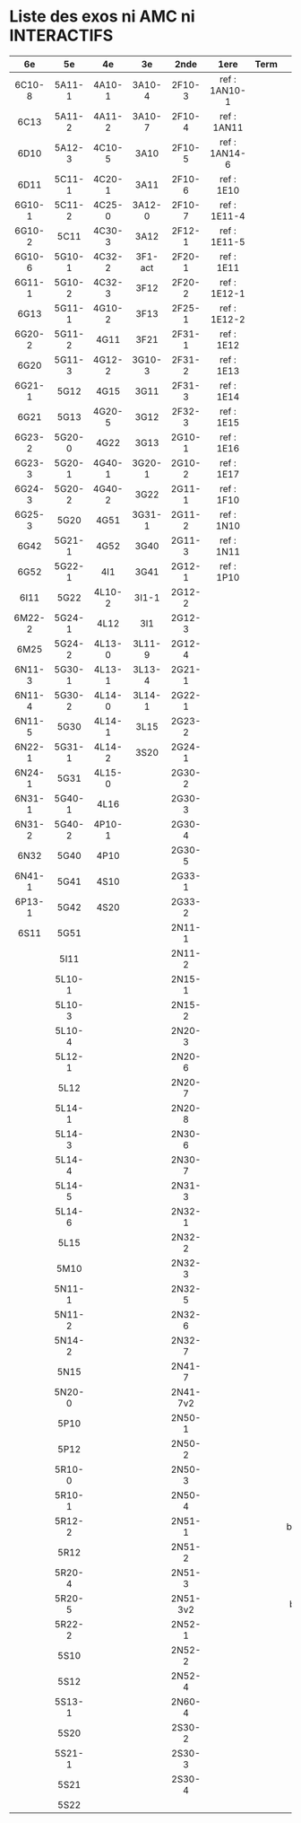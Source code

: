 # Liste des exos ni AMC ni INTERACTIFS

|6e|5e|4e|3e|2nde|1ere|Term|Reste|
|:-:|:-:|:-:|:-:|:-:|:-:|:-:|:-:|
|6C10-8|5A11-1|4A10-1|3A10-4|2F10-3|ref : 1AN10-1||beta3I12|
|6C13|5A11-2|4A11-2|3A10-7|2F10-4|ref : 1AN11||CM020|
|6D10|5A12-3|4C10-5|3A10|2F10-5|ref : 1AN14-6||CM021|
|6D11|5C11-1|4C20-1|3A11|2F10-6|ref : 1E10||ExC100|
|6G10-1|5C11-2|4C25-0|3A12-0|2F10-7|ref : 1E11-4||HPC100|
|6G10-2|5C11|4C30-3|3A12|2F12-1|ref : 1E11-5||PEA11-1|
|6G10-6|5G10-1|4C32-2|3F1-act|2F20-1|ref : 1E11||PEA11|
|6G11-1|5G10-2|4C32-3|3F12|2F20-2|ref : 1E12-1||PEA12|
|6G13|5G11-1|4G10-2|3F13|2F25-1|ref : 1E12-2||PEA13|
|6G20-2|5G11-2|4G11|3F21|2F31-1|ref : 1E12||PEG20|
|6G20|5G11-3|4G12-2|3G10-3|2F31-2|ref : 1E13||PEG21|
|6G21-1|5G12|4G15|3G11|2F31-3|ref : 1E14||PEG22|
|6G21|5G13|4G20-5|3G12|2F32-3|ref : 1E15||PEG23|
|6G23-2|5G20-0|4G22|3G13|2G10-1|ref : 1E16||PEG24|
|6G23-3|5G20-1|4G40-1|3G20-1|2G10-2|ref : 1E17||P003|
|6G24-3|5G20-2|4G40-2|3G22|2G11-1|ref : 1F10||P004|
|6G25-3|5G20|4G51|3G31-1|2G11-2|ref : 1N10||P005|
|6G42|5G21-1|4G52|3G40|2G11-3|ref : 1N11||P006|
|6G52|5G22-1|4I1|3G41|2G12-1|ref : 1P10||P007|
|6I11|5G22|4L10-2|3I1-1|2G12-2|||P008|
|6M22-2|5G24-1|4L12|3I1|2G12-3|||P009|
|6M25|5G24-2|4L13-0|3L11-9|2G12-4|||P010|
|6N11-3|5G30-1|4L13-1|3L13-4|2G21-1|||P011|
|6N11-4|5G30-2|4L14-0|3L14-1|2G22-1|||P012|
|6N11-5|5G30|4L14-1|3L15|2G23-2|||P013|
|6N22-1|5G31-1|4L14-2|3S20|2G24-1|||P014|
|6N24-1|5G31|4L15-0||2G30-2|||P015|
|6N31-1|5G40-1|4L16||2G30-3|||P016|
|6N31-2|5G40-2|4P10-1||2G30-4|||P017|
|6N32|5G40|4P10||2G30-5|||P018|
|6N41-1|5G41|4S10||2G33-1|||P019|
|6P13-1|5G42|4S20||2G33-2|||P020|
|6S11|5G51|||2N11-1|||beta2F31|
||5I11|||2N11-2|||beta3F23|
||5L10-1|||2N15-1|||beta3G15|
||5L10-3|||2N15-2|||beta3S20-1|
||5L10-4|||2N20-3|||beta3s21|
||5L12-1|||2N20-6|||beta4C31|
||5L12|||2N20-7|||beta4G20-3|
||5L14-1|||2N20-8|||beta4G20-4|
||5L14-3|||2N30-6|||beta5G30-2|
||5L14-4|||2N30-7|||beta6C33-1|
||5L14-5|||2N31-3|||beta6test2|
||5L14-6|||2N32-1|||beta6test2021|
||5L15|||2N32-2|||betaAleaFigure|
||5M10|||2N32-3|||betaAsymptotesObliques|
||5N11-1|||2N32-5|||betaEqCarreDansC|
||5N11-2|||2N32-6|||betaEqValAbs|
||5N14-2|||2N32-7|||betaEquations|
||5N15|||2N41-7|||betaEquationsLog|
||5N20-0|||2N41-7v2|||betaExo3d|
||5P10|||2N50-1|||betaExoLimite|
||5P12|||2N50-2|||betaExoSimpleMatthieu|
||5R10-0|||2N50-3|||betaModele10_simple_question-reponse|
||5R10-1|||2N50-4|||betaModele11_parametrable|
||5R12-2|||2N51-1|||betaModele20_plusieurs_types_de_questions|
||5R12|||2N51-2|||betaModele21_parametrables|
||5R20-4|||2N51-3|||betaModele22_avec_une_serie_de_valeurs|
||5R20-5|||2N51-3v2|||betaModele30_constructions_géométriques|
||5R22-2|||2N52-1|||betaModele31_parametrables|
||5S10|||2N52-2|||betaModele40_tableau_proportionnalite|
||5S12|||2N52-4|||betaModele41_tableau_signes_variations|
||5S13-1|||2N60-4|||betaModele50_Mathsteps|
||5S20|||2S30-2|||betaPol|
||5S21-1|||2S30-3|||betaProbaAouB|
||5S21|||2S30-4|||betaProbabilites|
||5S22||||||betaProbabilitesJC|
